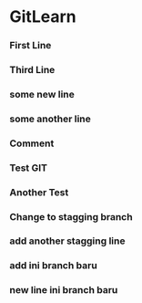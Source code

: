 # GitLearn

### First Line

### Third Line

### some new line

### some another line

### Comment

### Test GIT

### Another Test

### Change to stagging branch

### add another stagging line

### add ini branch baru

### new line ini branch baru
